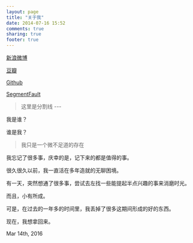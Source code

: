 ```yaml
---
layout: page
title: "关于我"
date: 2014-07-16 15:52
comments: true
sharing: true
footer: true
---
```



<!--## 基本信息-->
<!--冉 余-->

<!--exileduyi@foxmail.com-->

<!--136-8813-7432-->

<!--
## 专业技能：
- 熟练掌握C，Javascript语言，对Java，Python，Ruby等语言均有了解
- 熟悉常用数据结构及相关算法
- 熟悉Node.js，及在该平台下进行Web应用开发
- 熟悉HTML/CSS前端技术，熟练运用HTML5相关技术
- 了解Linux运维基本方法和常用工具使用
- 了解Android移动开发流程，使用过Phonegap等跨平台移动技术
- 了解SQL基础知识，以及某些NoSQL数据库如MongoDB
- 英文文档阅读能力，喜欢尝试最新的技术，追求编写优雅的代码

## 教育经历：

成都理工大学(CDUT)， 2011-2015.

工学学士学位，信息工程 （GPA 3.2/4.0）

- Linux平台编程及TCP/IP网络编程
- 单片机与嵌入式系统设计

## 个人项目：
** Fling HTML5**

益智游戏Fling！的HTML5复刻版。

项目地址：https://github.com/mirreal/Fling-HTML5

** Multi-Todolist**

一个多人协作式便签应用。想法来源于管理人员使用便签这种简单原始的办法分配任务。

项目地址：https://github.com/mirreal/multi-todolist

** Draw Something**

你画我猜模式的简单复刻版。Server端使用Express和Socket.io实现，前端画板使用HTML5Canvas实现，通过WebSocket实时传输数据。

项目地址：https://git.oschina.net/exileduyi/draw-something

-->

[新浪微博](http://weibo.com/taocid)

[豆瓣](http://www.douban.com/people/zgkmranyu)

[Github](https://github.com/mirreal)

[SegmentFault](https://segmentfault.com/blog/exileduyi)

> 这里是分割线 ---

我是谁？

谁是我？

> 我只是一个微不足道的存在

我忘记了很多事，庆幸的是，记下来的都是值得的事。

很久很久以前，我一直活在多年造就的无聊困境。

有一天，突然想通了很多事，尝试去左找一些能提起半点兴趣的事来消磨时光。

而且，小有所成。

可是，在过去的一年多的时间里，我丢掉了很多这期间形成的好的东西。

现在，我想拿回来。


Mar 14th, 2016




<!--## 个人主页：-->

<!--http://mirreal.net-->

<!--## 简历(RESUME)：-->

<!--- [中文](http://mirreal.net/resume_zh.pdf)-->
<!--- [English](http://mirreal.net/resume_en.pdf)-->
